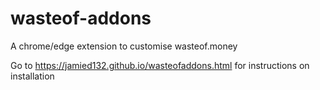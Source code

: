 # wasteof-addons
A chrome/edge extension to customise wasteof.money


Go to https://jamied132.github.io/wasteofaddons.html for instructions on installation

